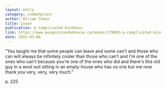 ```yaml
---
layout: entry
category: commonplace
author: Miriam Toews
title: Leave
publication: A Complicated Kindness
link: https://www.penguinrandomhouse.ca/books/179091/a-complicated-kindness-by-miriam-toews/9780735273955
date: 2015-03-04
---
```


"You taught me that some people can leave and some can't and those who can will always be infinitely cooler than those who can't and I'm one of the ones who can't because you're one of the ones who did and there's this old guy in a wool suit sitting in an empty house who has no one but me now thank you very, very, very much."

p. 225
